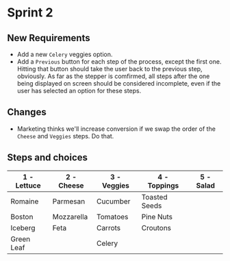 # Sprint 2

## New Requirements

- Add a new `Celery` veggies option.
- Add a `Previous` button for each step of the process, except the first one. Hitting that button should take the user back to the previous step, obviously. As far as the stepper is comfirmed, all steps after the one being displayed on screen should be considered incomplete, even if the user has selected an option for these steps.

## Changes

- Marketing thinks we'll increase conversion if we swap the order of the `Cheese` and `Veggies` steps. Do that.

## Steps and choices

| 1 - Lettuce | 2 - Cheese | 3 - Veggies | 4 - Toppings  | 5 - Salad |
|-------------|------------|-------------|---------------|-----------|
| Romaine     | Parmesan   | Cucumber    | Toasted Seeds |           |
| Boston      | Mozzarella | Tomatoes    | Pine Nuts     |           |
| Iceberg     | Feta       | Carrots     | Croutons      |           |
| Green Leaf  |            | Celery      |               |           |
